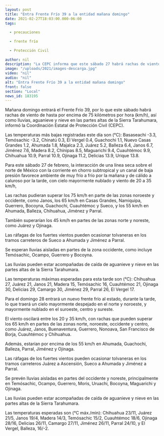 ```yaml
---
layout: post
title: "Entra Frente Frío 39 a la entidad mañana domingo"
date: 2021-02-27T18:03:00.000-06:00
tags:
  
  - precauciones
  
  - frente frío
  
  - Protección Civil
  
author: nil
description: "La CEPC informa que este sábado 27 habrá rachas de viento de hasta por encima de 75 km/h, así como lluvias, aguanieve y nieve en las partes altas de la Sierra Tarahumara"
image: "/uploads/2021/images-descarga.jpg"
video: "nil"
audio: "nil"
alt: "Entra Frente Frío 39 a la entidad mañana domingo"
front: false
section: "Local"
news_id: 183195
---
```


Mañana domingo entrará el Frente Frío 39, por lo que este sábado habrá rachas de viento de hasta por encima de 75 kilómetros por hora (km/h), así como lluvias, aguanieve y nieve en las partes altas de la Sierra Tarahumara, informó la Coordinación Estatal de Protección Civil (CEPC).

Las temperaturas más bajas registradas este día son (°C): Basaseachi -3.3, Temósachic -3.2, Chinatú 0.3, El Vergel 0.4, Guachochi 1.1, Nuevo Casas Grandes 1.2, Ahumada 1.8, Majalca 2.3, Juárez 5.2, Balleza 6.4, Janos 6.7, Jiménez 7.6, Madera 8.2, Chínipas 8.5, Maguarichi 9.4, Cuauhtémoc 9.9, Chihuahua 10.9, Parral 10.9, Ojinaga 11.2, Delicias 13.9, Urique 13.8.

Para este sábado 27 de febrero, la interacción de una línea seca sobre el norte de México con la corriente en chorro subtropical y un canal de baja presión favorece ambiente de muy frío a frío por la mañana y de cálido a caluroso por la tarde, con cielo mayormente nublado y viento de 20 a 35 km/h,

Las rachas pudieran superar los 75 km/h en parte de las zonas noroeste y occidente, como Janos, los 65 km/h en Casas Grandes, Namiquipa, Guerrero, Bocoyna, Guachochi, Cuauhtémoc y Sueco, y los 55 km/h en Ahumada, Balleza, Chihuahua, Jiménez y Parral.

También superarían los 45 km/h en partes de las zonas norte y noreste, como Juárez y Ojinaga.

Las ráfagas de los fuertes vientos pueden ocasionar tolvaneras en los tramos carreteros de Sueco a Ahumada y Jiménez a Parral.

Se esperan lluvias aisladas en partes de la zona occidente, como incluye Temósachic, Ocampo, Guerrero y Bocoyna.

Las lluvias pueden estar acompañadas de caída de aguanieve y nieve en las partes altas de la Sierra Tarahumara.

Las temperaturas máximas esperadas para esta tarde son (°C): Chihuahua 27, Juárez 21, Janos 21, Madera 15, Temósachic 16, Cuauhtémoc 21, Ojinaga 30, Delicias 29, Camargo 30, Jiménez 29, Parral 26, El Vergel 17.

Para el domingo 28 entrará un nuevo frente frío al estado, durante la tarde, lo que traerá un cielo mayormente despejado en el norte y noroeste, y mayormente nublado en el suroeste, centro y sureste.

El viento oscilará entre los 20 y 35 km/h, con rachas que pueden superar los 65 km/h en partes de las zonas norte, noroeste, occidente y centro, como Juárez, Janos, Buenaventura, Guerrero, Nonoava, San Francisco de Borja, Cuauhtémoc y Chihuahua.

Además, estarían por encima de los 55 km/h en Ahumada, Guachochi, Balleza, Parral, Jiménez y Ojinaga.

Las ráfagas de los fuertes vientos pueden ocasionar tolvaneras en los tramos carreteros Juárez a Ascensión, Sueco a Ahumada y Jiménez a Parral.

Se prevén lluvias aisladas en partes del occidente y noreste, principalmente en Temósachic, Ocampo, Guerrero, Moris, Uruachi, Bocoyna, Maguarichi y Ojinaga.

Las lluvias pueden estar acompañadas de caída de aguanieve y nieve en las partes altas de la Sierra Tarahumara.

Las temperaturas esperadas son (°C máx./min): Chihuahua 23/11, Juárez 21/5, Janos 19/4, Madera 14/3, Temósachic 15/2, Cuauhtémoc 18/6, Ojinaga 28/16, Delicias 26/11, Camargo 27/11, Jiménez 26/11, Parral 24/10, y El Vergel, Balleza, 16/-2.